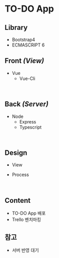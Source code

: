 # TO-DO App

## Library
- Bootstrap4
- ECMASCRIPT 6

## Front *(View)*
- Vue
  - Vue-Cli

<br>

## Back *(Server)*
- Node
  - Express
  - Typescript

<br>

## Design
- View

- Process

<br>

## Content
- TO-DO App 배포
- Trello 벤치마킹

## 참고
- 서버 반영 대기
